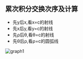 ## 累次积分交换次序及计算

- 先y后x,看x=c的射线
- 先x后y,看y=c的射线
- 先ρ后θ,看θ=c的射线
- 先θ后ρ,看ρ=c的圆弧线

![graph1](graph1.jpeg)
